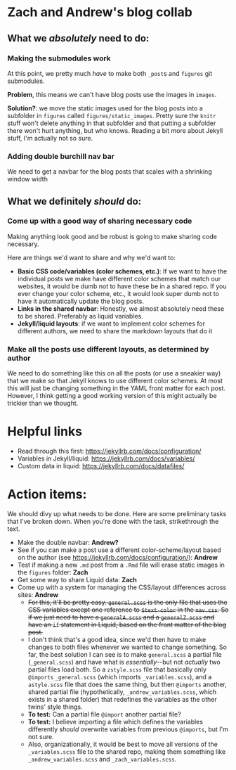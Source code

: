 
 # Zach and Andrew's blog collab
 
 ## What we *absolutely* need to do:
 
 ### Making the submodules work
 
 At this point, we pretty much *have* to make both `_post`s and `figures` git submodules.  
 
 **Problem**, this means we can't have blog posts use the images in `images`.
 
 **Solution?**: we move the static images used for the blog posts into a subfolder in `figures` called `figures/static_images`. Pretty sure the `knitr` stuff won't delete anything in that subfolder and that putting a subfolder there won't hurt anything, but who knows. Reading a bit more about Jekyll stuff, I'm actually not so sure.
 
 ### Adding double burchill nav bar
 
 We need to get a navbar for the blog posts that scales with a shrinking window width
 
 ## What we definitely *should* do:
 
 ### Come up with a good way of sharing necessary code
 
 Making anything look good and be robust is going to make sharing code necessary.
 
 Here are things we'd want to share and why we'd want to:
 
 * **Basic CSS code/variables (color schemes, etc.)**: If we want to have the individual posts we make have different color schemes that match our websites, it would be dumb not to have these be in a shared repo. If you ever change your color scheme, etc., it would look super dumb not to have it automatically update the blog posts.  
 * **Links in the shared navbar**: Honestly, we almost absolutely need these to be shared. Preferably as liquid variables.
 * **Jekyll/liquid layouts**: if we want to implement color schemes for different authors, we need to share the markdown layouts that do it
 
 ### Make all the posts use different layouts, as determined by author
 
 We need to do something like this on all the posts (or use a sneakier way) that we make so that Jekyll knows to use different color schemes. At most this will just be changing something in the YAML front matter for each post.
 However, I think getting a good working version of this might actually be trickier than we thought.
 
 # Helpful links
 
 * Read through this first: https://jekyllrb.com/docs/configuration/
 * Variables in Jekyll/liquid: https://jekyllrb.com/docs/variables/
 * Custom data in liquid: https://jekyllrb.com/docs/datafiles/
 
 # Action items:
 
 We should divy up what needs to be done.  Here are some preliminary tasks that I've broken down. When you're done with the task, strikethrough the text.
 
 * Make the double navbar: **Andrew?**
 * See if you can make a post use a different color-scheme/layout based on the author (see https://jekyllrb.com/docs/configuration/): **Andrew**
 * Test if making a new `.md` post from a `.Rmd` file will erase static images in the `figures` folder: **Zach**
 * Get some way to share Liquid data: **Zach**
 * Come up with a system for managing the CSS/layout differences across sites: **Andrew**
     - ~~For this, it'll be pretty easy. `general.scss` is the only file that uses the CSS variables except one reference to `$text-color` in the `nav.css`. So if we just need to have a `generalA.scss` and a `generalZ.scss` and have an `if` statement in Liquid, based on the front matter of the blog post.~~ 
     - I don't think that's a good idea, since we'd then have to make changes to both files whenever we wanted to change something. So far, the best solution I can see is to make `general.scss` a partial file (`_general.scss`) and have what is *essentially*--but not *actually* two partial files load both. So a `zstyle.scss` file that basically only `@imports` `_general.scss` (which imports `_variables.scss`), and a `astyle.scss` file that does the same thing, but then `@imports` another, shared partial file (hypothetically, `_andrew_variables.scss`, which exists in a shared folder) that redefines the variables as the other twins' style things.
     - **To test:** Can a partial file `@import` another partial file?
     - **To test:** I believe importing a file which defines the variables differently *should* overwrite variables from previous `@imports`, but I'm not sure.
     - Also, organizationally, it would be best to move all versions of the `_variables.scss` file to the shared repo, making them something like `_andrew_variables.scss` and `_zach_variables.scss`.
 
 
